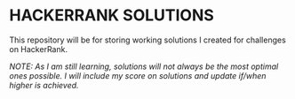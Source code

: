 # HACKERRANK SOLUTIONS

This repository will be for storing working solutions I created for challenges on HackerRank. 

_NOTE: As I am still learning, solutions will not always be the most optimal ones possible. I will include my score on solutions and update if/when higher is achieved._

